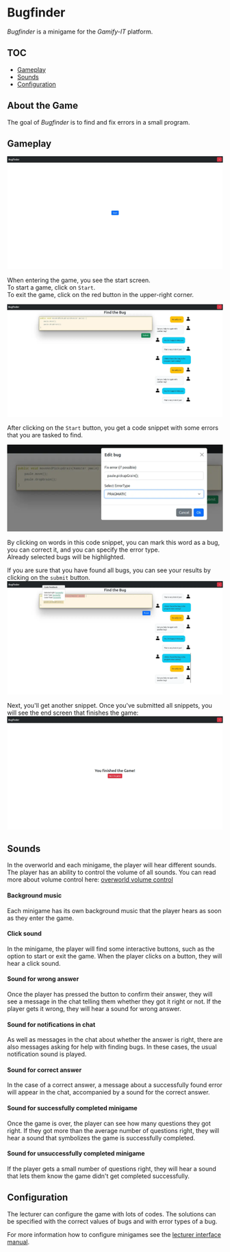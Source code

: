 # Bugfinder

_Bugfinder_ is a minigame for the _Gamify-IT_ platform.

## TOC

- [Gameplay](#gameplay)
- [Sounds](#sounds)
- [Configuration](#configuration)

## About the Game

The goal of _Bugfinder_ is to find and fix errors in a small program.

## Gameplay

![start menu screenshot](assets/bugfinder-start-screen.webp)

When entering the game, you see the start screen.  
To start a game, click on `Start`.  
To exit the game, click on the red button in the upper-right corner.

![game screenshot](assets/bugfinder-game-screen.webp)

After clicking on the `Start` button, you get a code snippet with some errors that you are tasked to find. 

![fix bug screenshot](assets/bugfinder-fix-bug.webp)

By clicking on words in this code snippet, you can mark this word as a bug, you can correct it, and you can specify the error type.  
Already selected bugs will be highlighted.

If you are sure that you have found all bugs, you can see your results by clicking on the `submit` button.
![feedback screenshot](assets/bugfinder-feedback.webp)

Next, you'll get another snippet.
Once you've submitted all snippets, you will see the end screen that finishes the game:
![feedback screenshot](assets/bugfinder-end-screen.webp)

## Sounds

In the overworld and each minigame, the player will hear different sounds. The player has an ability to control the volume of all sounds. You can read more about volume control here: [overworld volume control](../overworld/README.md)

#### Background music

Each minigame has its own background music that the player hears as soon as they enter the game.

#### Click sound

In the minigame, the player will find some interactive buttons, such as the option to start or exit the game. When the player clicks on a button, they will hear a click sound.

#### Sound for wrong answer

Once the player has pressed the button to confirm their answer, they will see a message in the chat telling them whether they got it right or not. If the player gets it wrong, they will hear a sound for wrong answer.

#### Sound for notifications in chat

As well as messages in the chat about whether the answer is right, there are also messages asking for help with finding bugs. In these cases, the usual notification sound is played.

#### Sound for correct answer 

In the case of a correct answer, a message about a successfully found error will appear in the chat, accompanied by a sound for the correct answer.

#### Sound for successfully completed minigame

Once the game is over, the player can see how many questions they got right. If they got more than the average number of questions right, they will hear a sound that symbolizes the game is successfully completed.

#### Sound for unsuccessfully completed minigame

If the player gets a small number of questions right, they will hear a sound that lets them know the game didn't get completed successfully.

## Configuration

The lecturer can configure the game with lots of codes.
The solutions can be specified with the correct values of bugs and with error types of a bug.

For more information how to configure minigames see the [lecturer interface manual](../lecturer-interface/README.md).
